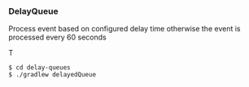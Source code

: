 ### DelayQueue 
Process event based on configured delay time otherwise the event is processed every 60 seconds

T

```
$ cd delay-queues 
$ ./gradlew delayedQueue
```
